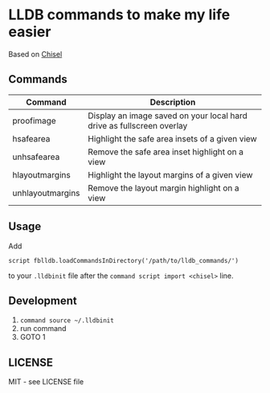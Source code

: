 # LLDB commands to make my life easier

Based on [Chisel](https://github.com/facebook/chisel)

## Commands

| Command | Description |
|---------|-------------|
| proofimage | Display an image saved on your local hard drive as fullscreen overlay |
| hsafearea  | Highlight the safe area insets of a given view |
| unhsafearea | Remove the safe area inset highlight on a view |
| hlayoutmargins | Highlight the layout margins of a given view |
| unhlayoutmargins | Remove the layout margin highlight on a view |


## Usage

Add 

```
script fblldb.loadCommandsInDirectory('/path/to/lldb_commands/')
```

to your `.lldbinit` file after the `command script import <chisel>` line.

## Development

1. `command source ~/.lldbinit`
1. run command
1. GOTO 1

## LICENSE

MIT - see LICENSE file
